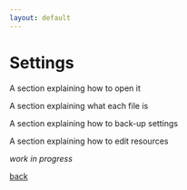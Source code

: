```yaml
---
layout: default
---
```


# Settings
A section explaining how to open it

A section explaining what each file is

A section explaining how to back-up settings

A section explaining how to edit resources

_work in progress_

[back](./)
